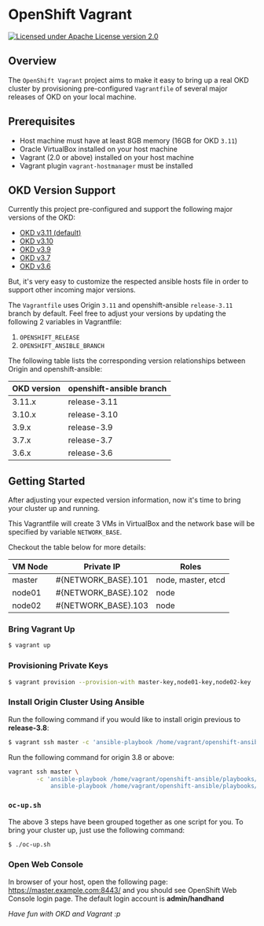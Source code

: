 # OpenShift Vagrant

[![Licensed under Apache License version 2.0](https://img.shields.io/badge/license-Apache%202.0-blue.svg)](https://www.apache.org/licenses/LICENSE-2.0)

## Overview

The `OpenShift Vagrant` project aims to make it easy to bring up a real OKD cluster by provisioning pre-configured `Vagrantfile` of several major releases of OKD on your local machine.

## Prerequisites

- Host machine must have at least 8GB memory (16GB for OKD `3.11`)
- Oracle VirtualBox installed on your host machine
- Vagrant (2.0 or above) installed on your host machine
- Vagrant plugin `vagrant-hostmanager` must be installed

## OKD Version Support

Currently this project pre-configured and support the following major versions of the OKD:

- [OKD v3.11 (default)](https://github.com/openshift/origin/releases/tag/v3.11.0)
- [OKD v3.10](https://github.com/openshift/origin/releases/tag/v3.10.0)
- [OKD v3.9](https://github.com/openshift/origin/releases/tag/v3.9.0)
- [OKD v3.7](https://github.com/openshift/origin/releases/tag/v3.7.2)
- [OKD v3.6](https://github.com/openshift/origin/releases/tag/v3.6.1)

But, it's very easy to customize the respected ansible hosts file in order to support other incoming major versions.

The `Vagrantfile` uses Origin `3.11` and openshift-ansible `release-3.11` branch by default. Feel free to adjust your versions by updating the following 2 variables in Vagrantfile:

1. `OPENSHIFT_RELEASE`
2. `OPENSHIFT_ANSIBLE_BRANCH`

The following table lists the corresponding version relationships between Origin and openshift-ansible:

| OKD version | openshift-ansible branch |
| --- | --- |
| 3.11.x | release-3.11 |
| 3.10.x | release-3.10 |
| 3.9.x | release-3.9 |
| 3.7.x | release-3.7 |
| 3.6.x | release-3.6 |


## Getting Started

After adjusting your expected version information, now it's time to bring your cluster up and running. 

This Vagrantfile will create 3 VMs in VirtualBox and the network base will be specified by variable `NETWORK_BASE`.

Checkout the table below for more details:

| VM Node | Private IP | Roles |
| --- | --- | --- |
| master | #{NETWORK_BASE}.101 | node, master, etcd |
| node01 | #{NETWORK_BASE}.102 | node |
| node02 | #{NETWORK_BASE}.103 | node |

### Bring Vagrant Up

```bash
$ vagrant up
```

### Provisioning Private Keys

```bash
$ vagrant provision --provision-with master-key,node01-key,node02-key
```

### Install Origin Cluster Using Ansible

Run the following command if you would like to install origin previous to **release-3.8**:

```bash
$ vagrant ssh master -c 'ansible-playbook /home/vagrant/openshift-ansible/playbooks/byo/config.yml'
```

Run the following command for origin 3.8 or above:

```bash
vagrant ssh master \
        -c 'ansible-playbook /home/vagrant/openshift-ansible/playbooks/prerequisites.yml &&
            ansible-playbook /home/vagrant/openshift-ansible/playbooks/deploy_cluster.yml'
```

### `oc-up.sh`

The above 3 steps have been grouped together as one script for you. To bring your cluster up, just use the following command:

```bash
$ ./oc-up.sh
```

### Open Web Console

In browser of your host, open the following page: https://master.example.com:8443/ and you should see OpenShift Web Console login page. The default login account is **admin/handhand**

*Have fun with OKD and Vagrant :p*